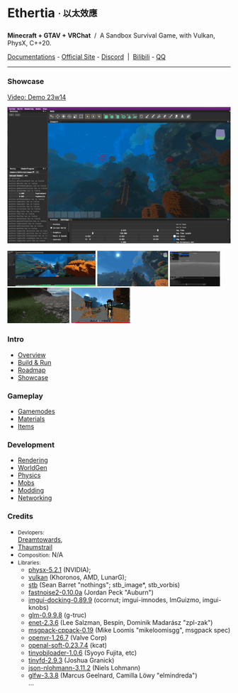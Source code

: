 <!-- <img height="130" align="right" src="https://github.com/Dreamtowards/Ethertia/raw/main/run/screenshots/_figures/ethertia-poster0225d4-lres.jpg"> -->

# Ethertia <sub><sup>· 以太效應</sup></sub>

__Minecraft + GTAV + VRChat__ &nbsp;/&nbsp; A Sandbox Survival Game, with Vulkan, PhysX, C++20.

[Documentations](https://docs.ethertia.com) - 
[Official Site](https://ethertia.com) - 
[Discord](https://discord.gg/2gzHbuXF) &nbsp;|&nbsp;
[Bilibili](https://space.bilibili.com/19483166) - 
[QQ](https://jq.qq.com/?_wv=1027&k=tgM29oDM)

---


### Showcase

[Video: Demo 23w14](https://www.bilibili.com/video/BV1ov4y1H7Eo)

![](https://raw.githubusercontent.com/Dreamtowards/Ethertia/main/run/screenshots/qs230402.png)


<img style="height: 80px;" src="https://github.com/Dreamtowards/Ethertia/raw/main/run/screenshots/Screen Shot 2023-04-03 at 12.00.07 AM.png"> <img style="height: 80px;" src="https://github.com/Dreamtowards/Ethertia/raw/main/run/screenshots/qs230401.png"> <img style="height: 80px;" src="https://github.com/Dreamtowards/Ethertia/raw/main/run/screenshots/qs230310-1.png"> <img style="height: 80px;" src="https://github.com/Dreamtowards/Ethertia/raw/main/run/screenshots/qs221130.png"> <img style="height: 80px;" src="https://github.com/Dreamtowards/Ethertia/raw/main/run/screenshots/_figures/23u07.png"> 


### **Intro**

- [Overview](//docs.ethertia.com/intro)
- [Build & Run](//docs.ethertia.com/intro/build-run)
- [Roadmap](//docs.ethertia.com/intro/roadmap)
- [Showcase](//docs.ethertia.com/intro/showcase)

### **Gameplay**

- [Gamemodes]()
- [Materials]()
- [Items]()

### **Development**

- [Rendering]()
- [WorldGen]()
- [Physics]()
- [Mobs]()
- [Modding]()
- [Networking]()

### **Credits**

- <small>Devlopers:</small>   
  [Dreamtowards](https://elytra.dev/~pris),  
- [Thaumstrail](https://github.com/thaumstrial)
- <small>Composition:</small> N/A
- <small>Libraries:</small>   
  - [physx-5.2.1](https://github.com/NVIDIA-Omniverse/PhysX) (NVIDIA);  
  - [vulkan](https://www.vulkan.org/) (Khoronos, AMD, LunarG);   
  - [stb](https://github.com/nothings/stb) (Sean Barret "nothings"; stb_image*, stb_vorbis)  
  - [fastnoise2-0.10.0a](https://github.com/Auburn/FastNoise2) (Jordan Peck "Auburn")  
  - [imgui-docking-0.89.9](https://github.com/ocornut/imgui/tree/docking) (ocornut; imgui-imnodes, ImGuizmo, imgui-knobs)  
  - [glm-0.9.9.8](https://github.com/g-truc/glm) (g-truc)  
  - [enet-2.3.6](https://github.com/zpl-c/enet) (Lee Salzman, Bespin, Dominik Madarász "zpl-zak")  
  - [msgpack-cppack-0.19](https://github.com/mikeloomisgg/cppack) (Mike Loomis "mikeloomisgg", msgpack spec)  
  - [openvr-1.26.7](https://github.com/ValveSoftware/openvr) (Valve Corp)  
  - [openal-soft-0.23.7.4](https://github.com/kcat/openal-soft) (kcat)  
  - [tinyobjloader-1.0.6](https://github.com/tinyobjloader/tinyobjloader) (Syoyo Fujita, etc)  
  - [tinyfd-2.9.3](https://github.com/native-toolkit/libtinyfiledialogs) (Joshua Granick)  
  - [json-nlohmann-3.11.2](https://github.com/nlohmann/json) (Niels Lohmann)  
  - [glfw-3.3.8](https://github.com/glfw/glfw) (Marcus Geelnard, Camilla Löwy "elmindreda")  
... 

